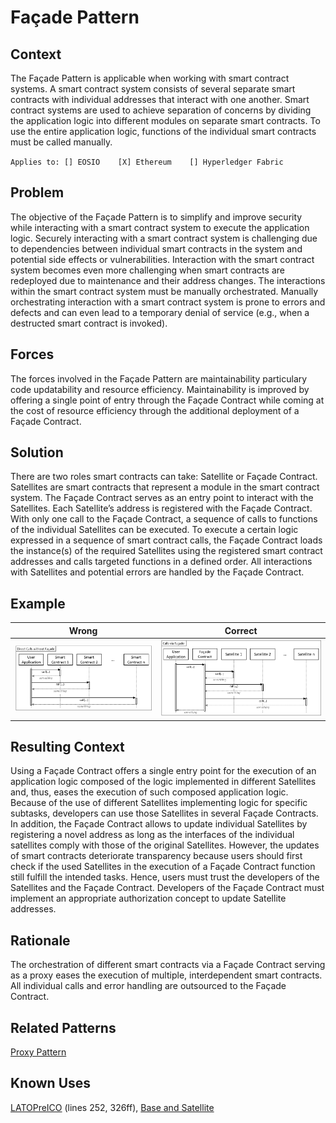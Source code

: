 # Façade Pattern
## Context
The Façade Pattern is applicable when working with smart contract systems. A smart contract system consists of several separate smart contracts with individual addresses that interact with one another. Smart contract systems are used to achieve separation of concerns by dividing the application logic into different modules on separate smart contracts. To use the entire application logic, functions of the individual smart contracts must be called manually.

``Applies to: [] EOSIO    [X] Ethereum    [] Hyperledger Fabric``

## Problem
The objective of the Façade Pattern is to simplify and improve security while interacting with a smart contract system to execute the application logic. Securely interacting with a smart contract system is challenging due to dependencies between individual smart contracts in the system and potential side effects or vulnerabilities. Interaction with the smart contract system becomes even more challenging when smart contracts are redeployed due to maintenance and their address changes. The interactions within the smart contract system must be manually orchestrated. Manually orchestrating interaction with a smart contract system is prone to errors and defects and can even lead to a temporary denial of service (e.g., when a destructed smart contract is invoked).

## Forces
The forces involved in the Façade Pattern are maintainability particulary code updatability and resource efficiency. Maintainability is improved by offering a single point of entry through the Façade Contract while coming at the cost of resource efficiency through the additional deployment of a Façade Contract.

## Solution
There are two roles smart contracts can take: Satellite or Façade Contract. Satellites are smart contracts that represent a module in the smart contract system. The Façade Contract serves as an entry point to interact with the Satellites. Each Satellite’s address is registered with the Façade Contract. With only one call to the Façade Contract, a sequence of calls to functions of the individual Satellites can be executed. To execute a certain logic expressed in a sequence of smart contract calls, the Façade Contract loads the instance(s) of the required Satellites using the registered smart contract addresses and calls targeted functions in a defined order. All interactions with Satellites and potential errors are handled by the Façade Contract.

## Example
Wrong | Correct
------------ | -------------
![Wrong](Façade%20Pattern%20-%20Direct%20Calls%20without%20Façade.png) | ![Correct](Façade%20Pattern%20-%20Direct%20via%20Façade.png)

## Resulting Context
Using a Façade Contract offers a single entry point for the execution of an application logic composed of the logic implemented in different Satellites and, thus, eases the execution of such composed application logic. Because of the use of different Satellites implementing logic for specific subtasks, developers can use those Satellites in several Façade Contracts. In addition, the Façade Contract allows to update individual Satellites by registering a novel address as long as the interfaces of the individual satellites comply with those of the original Satellites. However, the updates of smart contracts deteriorate transparency because users should first check if the used Satellites in the execution of a Façade Contract function still fulfill the intended tasks. Hence, users must trust the developers of the Satellites and the Façade Contract. Developers of the Façade Contract must implement an appropriate authorization concept to update Satellite addresses.
## Rationale
The orchestration of different smart contracts via a Façade Contract serving as a proxy eases the execution of multiple, interdependent smart contracts. All individual calls and error handling are outsourced to the Façade Contract.
## Related Patterns
[Proxy Pattern](/Architectural%20Patterns/Proxy%20Pattern/README.md#context)
## Known Uses
[LATOPreICO](https://etherscan.io/address/0x459F7854776ED005B6Ec63a88F834fDAB0B6993e#code) (lines 252, 326ff), [Base and Satellite](https://github.com/maxwoe/solidity_patterns/tree/master/maintenance/satellite)

